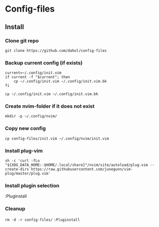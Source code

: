 # Config-files

## Install

### Clone git repo

`git clone https://github.com/dahol/config-files`

### Backup current config (if exists)

```
current=~/.config/init.vim
if current -f "$current"; then
    cp ~/.config/init.vim ~/.config/init.vim.bk
fi
```

`cp ~/.config/init.vim ~/.config/init.vim.bk`

### Create nvim-folder if it does not exist

`mkdir -p ~/.config/nvim/`

### Copy new config

`cp config-files/init.vim ~/.config/nvim/init.vim`

### Install plug-vim

`sh -c 'curl -fLo "${XDG_DATA_HOME:-$HOME/.local/share}"/nvim/site/autoload/plug.vim --create-dirs https://raw.githubusercontent.com/junegunn/vim-plug/master/plug.vim'`

### Install plugin selection

:Pluginstall

### Cleanup

`rm -d -r config-files/`
`:Pluginstall`
